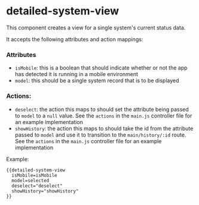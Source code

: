 # detailed-system-view

This component creates a view for a single system's current status data.

It accepts the following attributes and action mappings:

### Attributes
* `isMobile`: this is a boolean that should indicate whether or not the app has detected it is running in a mobile environment
* `model`: this should be a single system record that is to be displayed

### Actions:
* `deselect`: the action this maps to should set the attribute being passed to `model` to a `null` value. See the `actions` in the `main.js` controller file for an example implementation
* `showHistory`: the action this maps to should take the id from the attribute passed to `model` and use it to transition to the `main/history/:id` route. See the `actions` in the `main.js` controller file for an example implementation

Example:
```
{{detailed-system-view
  isMobile=isMobile
  model=selected
  deselect="deselect"
  showHistory="showHistory"
}}
```
